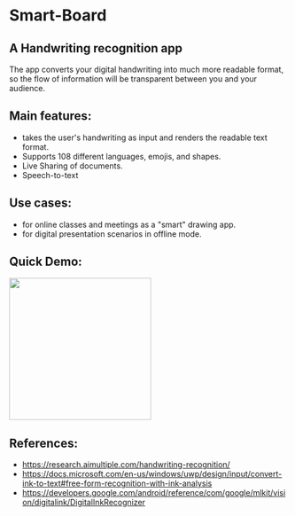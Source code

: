 # Smart-Board

## A Handwriting recognition app

The app converts your digital handwriting into much more readable format, so the flow of information will be transparent between you and your audience.

## Main features:
* takes the user's handwriting as input and renders the readable text format.
* Supports 108 different languages, emojis, and shapes.
* Live Sharing of documents.
* Speech-to-text

## Use cases:
* for online classes and meetings as a "smart" drawing app.
* for digital presentation scenarios in offline mode.

## Quick Demo:

<img src="Smart_Board_1.gif" width="256"/>

## References:
* https://research.aimultiple.com/handwriting-recognition/
* https://docs.microsoft.com/en-us/windows/uwp/design/input/convert-ink-to-text#free-form-recognition-with-ink-analysis
* https://developers.google.com/android/reference/com/google/mlkit/vision/digitalink/DigitalInkRecognizer
